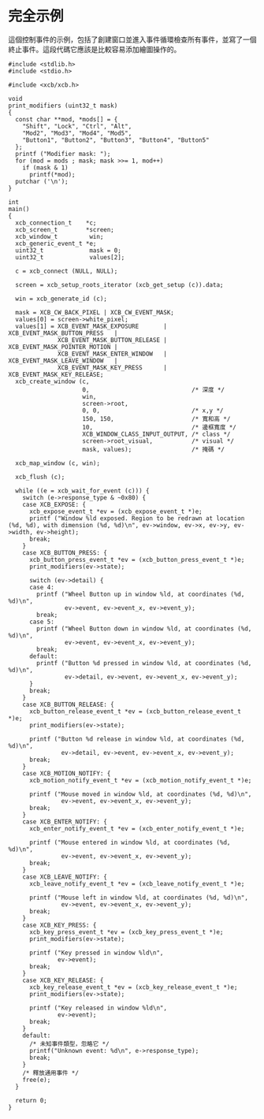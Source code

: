 完全示例
===

這個控制事件的示例，包括了創建窗口並進入事件循環檢查所有事件，並寫了一個終止事件。這段代碼它應該是比較容易添加繪圖操作的。

    #include <stdlib.h>
    #include <stdio.h>

    #include <xcb/xcb.h>

    void
    print_modifiers (uint32_t mask)
    {
      const char **mod, *mods[] = {
        "Shift", "Lock", "Ctrl", "Alt",
        "Mod2", "Mod3", "Mod4", "Mod5",
        "Button1", "Button2", "Button3", "Button4", "Button5"
      };
      printf ("Modifier mask: ");
      for (mod = mods ; mask; mask >>= 1, mod++)
        if (mask & 1)
          printf(*mod);
      putchar ('\n');
    }

    int
    main()
    {
      xcb_connection_t    *c;
      xcb_screen_t        *screen;
      xcb_window_t         win;
      xcb_generic_event_t *e;
      uint32_t             mask = 0;
      uint32_t             values[2];

      c = xcb_connect (NULL, NULL);

      screen = xcb_setup_roots_iterator (xcb_get_setup (c)).data;

      win = xcb_generate_id (c);

      mask = XCB_CW_BACK_PIXEL | XCB_CW_EVENT_MASK;
      values[0] = screen->white_pixel;
      values[1] = XCB_EVENT_MASK_EXPOSURE       | XCB_EVENT_MASK_BUTTON_PRESS   |
                  XCB_EVENT_MASK_BUTTON_RELEASE | XCB_EVENT_MASK_POINTER_MOTION |
                  XCB_EVENT_MASK_ENTER_WINDOW   | XCB_EVENT_MASK_LEAVE_WINDOW   |
                  XCB_EVENT_MASK_KEY_PRESS      | XCB_EVENT_MASK_KEY_RELEASE;
      xcb_create_window (c,
                         0,                             /* 深度 */
                         win,
                         screen->root,
                         0, 0,                          /* x,y */
                         150, 150,                      /* 寬和高 */
                         10,                            /* 邊框寬度 */
                         XCB_WINDOW_CLASS_INPUT_OUTPUT, /* class */
                         screen->root_visual,           /* visual */
                         mask, values);                 /* 掩碼 */

      xcb_map_window (c, win);

      xcb_flush (c);

      while ((e = xcb_wait_for_event (c))) {
        switch (e->response_type & ~0x80) {
        case XCB_EXPOSE: {
          xcb_expose_event_t *ev = (xcb_expose_event_t *)e;
          printf ("Window %ld exposed. Region to be redrawn at location (%d, %d), with dimension (%d, %d)\n", ev->window, ev->x, ev->y, ev->width, ev->height);
          break;
        }
        case XCB_BUTTON_PRESS: {
          xcb_button_press_event_t *ev = (xcb_button_press_event_t *)e;
          print_modifiers(ev->state);

          switch (ev->detail) {
          case 4:
            printf ("Wheel Button up in window %ld, at coordinates (%d, %d)\n",
                    ev->event, ev->event_x, ev->event_y);
            break;
          case 5:
            printf ("Wheel Button down in window %ld, at coordinates (%d, %d)\n",
                    ev->event, ev->event_x, ev->event_y);
            break;
          default: 
            printf ("Button %d pressed in window %ld, at coordinates (%d, %d)\n",
                    ev->detail, ev->event, ev->event_x, ev->event_y);
          }
          break;
        }
        case XCB_BUTTON_RELEASE: {
          xcb_button_release_event_t *ev = (xcb_button_release_event_t *)e;
          print_modifiers(ev->state);

          printf ("Button %d release in window %ld, at coordinates (%d, %d)\n",
                   ev->detail, ev->event, ev->event_x, ev->event_y);
          break;
        }
        case XCB_MOTION_NOTIFY: {
          xcb_motion_notify_event_t *ev = (xcb_motion_notify_event_t *)e;

          printf ("Mouse moved in window %ld, at coordinates (%d, %d)\n",
                   ev->event, ev->event_x, ev->event_y);
          break;
        }
        case XCB_ENTER_NOTIFY: {
          xcb_enter_notify_event_t *ev = (xcb_enter_notify_event_t *)e;

          printf ("Mouse entered in window %ld, at coordinates (%d, %d)\n",
                   ev->event, ev->event_x, ev->event_y);
          break;
        }
        case XCB_LEAVE_NOTIFY: {
          xcb_leave_notify_event_t *ev = (xcb_leave_notify_event_t *)e;

          printf ("Mouse left in window %ld, at coordinates (%d, %d)\n",
                   ev->event, ev->event_x, ev->event_y);
          break;
        }
        case XCB_KEY_PRESS: {
          xcb_key_press_event_t *ev = (xcb_key_press_event_t *)e;
          print_modifiers(ev->state);

          printf ("Key pressed in window %ld\n",
                  ev->event);
          break;
        }
        case XCB_KEY_RELEASE: {
          xcb_key_release_event_t *ev = (xcb_key_release_event_t *)e;
          print_modifiers(ev->state);

          printf ("Key released in window %ld\n",
                  ev->event);
          break;
        }
        default:
          /* 未知事件類型，忽略它 */
          printf("Unknown event: %d\n", e->response_type);
          break;
        }
        /* 釋放通用事件 */
        free(e);
      }

      return 0;
    }
